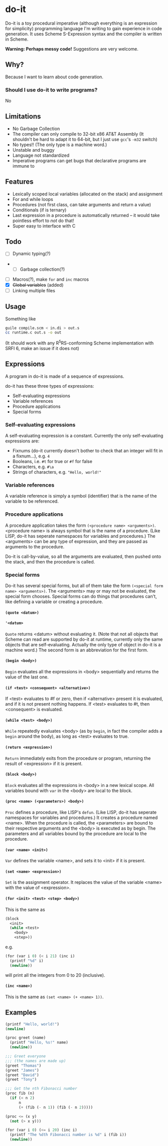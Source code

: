 # do-it
Do-it is a toy procedural imperative (although everything is an expression for simplicity) programming language I'm writing to gain experience in code generation. It uses Scheme S-Expression syntax and the compiler is written in Scheme.

**Warning: Perhaps messy code!** Suggestions are very welcome.

## Why?
Because I want to learn about code generation.

### Should I use do-it to write programs?
No

## Limitations
* No Garbage Collection
* The compiler can only compile to 32-bit x86 AT&T Assembly
  (It shouldn't be hard to adapt it to 64-bit, but I just use `gcc`'s `-m32` switch)
* No types!! (The only type is a machine word.)
* Unstable and buggy
* Language not standardized
* Imperative programs can get bugs that declarative programs are immune to

## Features
* Lexically scoped local variables (allocated on the stack) and assignment
* For and while loops
* Procedures (not first class, can take arguments and return a value)
* Conditionals (if is ternary)
* Last expression in a procedure is automatically returned &ndash; it would take pointless effort to *not* do that!
* Super easy to interface with C

## Todo
- [ ] Dynamic typing(?)
- - [ ] Garbage collection(?)
- [ ] Macros(?), make `for` and `inc` macros
- [x] ~~Global variables~~ (added)
- [ ] Linking multiple files

## Usage
Something like
```sh
guile compile.scm < in.di > out.s
cc runtime.c out.s -o out
```
(It should work with any R<sup>5</sup>RS-conforming Scheme implementation with SRFI 6, make an issue if it does not)

## Expressions
A program in do-it is made of a sequence of expressions.

do-it has these three types of expressions:

* Self-evaluating expressions
* Variable references
* Procedure applications
* Special forms

### Self-evaluating expressions
A self-evaluating expression is a constant. Currently the only self-evaluating expressions are:

* Fixnums (do-it currently doesn't bother to check that an integer will fit in a fixnum&hellip;), e.g. `4`
* Booleans, i.e. `#t` for true or `#f` for false
* Characters, e.g. `#\a`
* Strings of characters, e.g. `"Hello, world!"`

### Variable references
A variable reference is simply a symbol (identifier) that is the name of the variable to be referenced.

### Procedure applications
A procedure application takes the form `(<procedure name> <arguments>)`. \<procedure name\> is always symbol that is the name of a procedure. (Like LISP, do-it has seperate namespaces for variables and procedures.) The \<arguments\> can be any type of expression, and they are passed as arguments to the procedure.

Do-it is call-by-value, so all the arguments are evaluated, then pushed onto the stack, and then the procedure is called.

### Special forms
Do-it has several special forms, but all of them take the form `(<special form name> <arguments>)`. The \<arguments\> may or may not be evaluated, the special form chooses. Special forms can do things that procedures can't, like defining a variable or creating a procedure.

#### `(quote <datum>)`
#### `'<datum>`
`Quote` returns \<datum\> without evaluating it. (Note that not all objects that Scheme can read are supported by do-it at runtime, currently only the same objects that are self-evaluating. Actually the only type of object in do-it is a machine word.) The second form is an abbreviation for the first form.

#### `(begin <body>)`
`Begin` evaluates all the expressions in \<body\> sequentially and returns the value of the last one.

#### `(if <test> <consequent> <alternative>)`
If \<test\> evaluates to #f or zero, then if \<alternative\> present it is evaluated, and if it is not present nothing happens. If \<test\> evaluates to #t, then \<consequent\> is evaluated.

#### `(while <test> <body>)`
`While` repeatedly evaluates \<body\> (as by `begin`, in fact the compiler adds a `begin` around the body), as long as \<test\> evaluates to true.

#### `(return <expression>)`
`Return` immediately exits from the procedure or program, returning the result of \<expression\> if it is present.

#### `(block <body>)`
`Block` evaluates all the expressions in \<body\> in a new lexical scope. All variables bound with `var` in the \<body\> are local to the block.

#### `(proc <name> (<parameters>) <body>)`
`Proc` defines a procedure, like LISP's `defun`. (Like LISP, do-it has seperate namespaces for variables and procedures.) It creates a procedure named \<name\>. When the procedure is called, the \<parameters\> are bound to their respective arguments and the \<body\> is executed as by begin. The parameters and all variables bound by the procedure are local to the procedure.

#### `(var <name> <init>)`
`Var` defines the variable \<name\>, and sets it to \<init\> if it is present.

#### `(set <name> <expression>)`
`Set` is the assignment operator. It replaces the value of the variable \<name\> with the value of \<expression\>.

#### `(for <init> <test> <step> <body>)`
This is the same as

```scheme
(block
  <init>
  (while <test>
    <body>
    <step>))
```

e.g.

```scheme
(for (var i 0) (< i 21) (inc i)
  (printf "%d" i)
  (newline))
```

will print all the integers from 0 to 20 (inclusive).

#### `(inc <name>)`
This is the same as `(set <name> (+ <name> 1))`.

## Examples
```scheme
(printf "Hello, world!")
(newline)
```

```scheme
(proc greet (name)
  (printf "Hello, %s!" name)
  (newline))

;;; Greet everyone
;;; (the names are made up)
(greet "Thomas")
(greet "James")
(greet "David")
(greet "Tony")
```

```scheme
;;; Get the nth Fibonacci number
(proc fib (n)
  (if (< n 2)
      n
      (+ (fib (- n 1)) (fib (- n 2)))))

(proc <= (x y)
  (not (> x y)))

(for (var i 0) (<= i 20) (inc i)
  (printf "The %dth Fibonacci number is %d" i (fib i))
  (newline))
```
